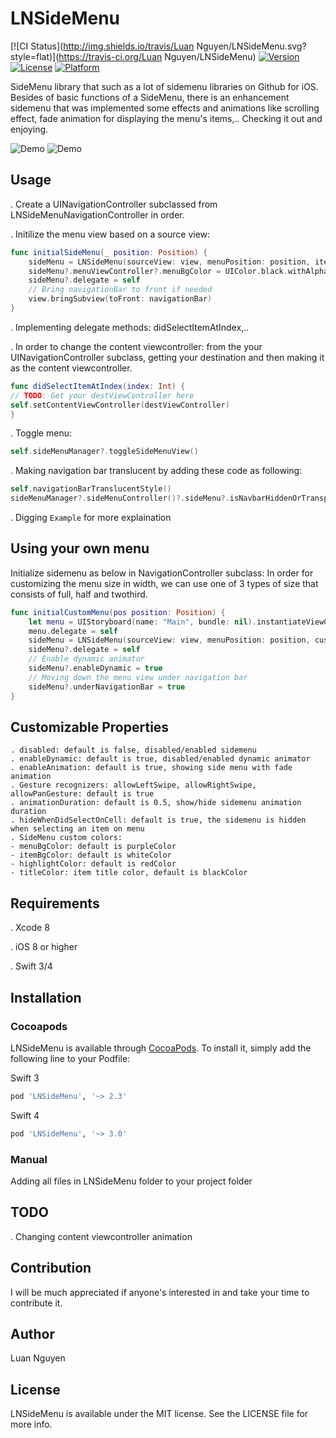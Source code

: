 # LNSideMenu

[![CI Status](http://img.shields.io/travis/Luan Nguyen/LNSideMenu.svg?style=flat)](https://travis-ci.org/Luan Nguyen/LNSideMenu)
[![Version](https://img.shields.io/cocoapods/v/LNSideMenu.svg?style=flat)](http://cocoapods.org/pods/LNSideMenu)
[![License](https://img.shields.io/cocoapods/l/LNSideMenu.svg?style=flat)](http://cocoapods.org/pods/LNSideMenu)
[![Platform](https://img.shields.io/cocoapods/p/LNSideMenu.svg?style=flat)](http://cocoapods.org/pods/LNSideMenu)

SideMenu library that such as a lot of sidemenu libraries on Github for iOS. 
Besides of basic functions of a SideMenu, there is an enhancement sidemenu that was implemented some effects and animations like scrolling effect, fade animation for displaying the menu's items,..
Checking it out and enjoying.

![Demo](https://cloud.githubusercontent.com/assets/13121441/19177073/0ca0ce0e-8c70-11e6-9e12-d67e7947d98d.gif)
![Demo](https://cloud.githubusercontent.com/assets/13121441/19177074/0cd3415e-8c70-11e6-8082-5057bf406e42.gif)

## Usage

. Create a UINavigationController subclassed from LNSideMenuNavigationController in order.

. Initilize the menu view based on a source view:
```swift
func initialSideMenu(_ position: Position) {
    sideMenu = LNSideMenu(sourceView: view, menuPosition: position, items: items!)
    sideMenu?.menuViewController?.menuBgColor = UIColor.black.withAlphaComponent(0.85)
    sideMenu?.delegate = self
    // Bring navigationBar to front if needed
    view.bringSubview(toFront: navigationBar)
}
```
. Implementing delegate methods: didSelectItemAtIndex,..

. In order to change the content viewcontroller: from the your UINavigationController subclass, getting your destination and then making it as the content viewcontroller.

```swift
func didSelectItemAtIndex(index: Int) {
// TODO: Get your destViewController here
self.setContentViewController(destViewController)
}
```

. Toggle menu:

```swift
self.sideMenuManager?.toggleSideMenuView()
```

. Making navigation bar translucent by adding these code as following:
```swift
self.navigationBarTranslucentStyle()
sideMenuManager?.sideMenuController()?.sideMenu?.isNavbarHiddenOrTransparent = true
```

. Digging `Example` for more explaination

## Using your own menu

Initialize sidemenu as below in NavigationController subclass:
In order for customizing the menu size in width, we can use one of 3 types of size that consists of full, half and twothird.
```swift 
func initialCustomMenu(pos position: Position) {
    let menu = UIStoryboard(name: "Main", bundle: nil).instantiateViewController(withIdentifier: "LeftMenuTableViewController") as! LeftMenuTableViewController
    menu.delegate = self
    sideMenu = LNSideMenu(sourceView: view, menuPosition: position, customSideMenu: menu)
    sideMenu?.delegate = self
    // Enable dynamic animator
    sideMenu?.enableDynamic = true
    // Moving down the menu view under navigation bar
    sideMenu?.underNavigationBar = true
}
``` 
 
## Customizable Properties
```
. disabled: default is false, disabled/enabled sidemenu
. enableDynamic: default is true, disabled/enabled dynamic animator
. enableAnimation: default is true, showing side menu with fade animation
. Gesture recognizers: allowLeftSwipe, allowRightSwipe, allowPanGesture: default is true
. animationDuration: default is 0.5, show/hide sidemenu animation duration
. hideWhenDidSelectOnCell: default is true, the sidemenu is hidden when selecting an item on menu
. SideMenu custom colors: 
- menuBgColor: default is purpleColor
- itemBgColor: default is whiteColor
- highlightColor: default is redColor
- titleColor: item title color, default is blackColor
```

## Requirements
. Xcode 8

. iOS 8 or higher

. Swift 3/4


## Installation

### Cocoapods

LNSideMenu is available through [CocoaPods](http://cocoapods.org). To install
it, simply add the following line to your Podfile:

Swift 3
```ruby
pod 'LNSideMenu', '~> 2.3'
```

Swift 4
```ruby
pod 'LNSideMenu', '~> 3.0'
```

### Manual

Adding all files in LNSideMenu folder to your project folder

## TODO

. Changing content viewcontroller animation

## Contribution

I will be much appreciated if anyone's interested in and take your time to contribute it.

## Author

Luan Nguyen

## License

LNSideMenu is available under the MIT license. See the LICENSE file for more info.
